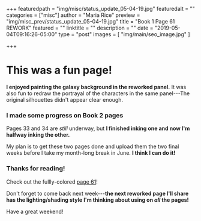 +++
featuredpath = "img/misc/status_update_05-04-19.jpg"
featuredalt = ""
categories = ["misc"]
author = "Maria Rice"
preview = "img/misc_prev/status_update_05-04-19.jpg"
title = "Book 1 Page 61 REWORK"
featured = ""
linktitle = ""
description = ""
date = "2019-05-04T09:16:26-05:00"
type = "post"
images = [ "img/main/seo_image.jpg" ]

+++

# This was a fun page!

**I enjoyed painting the galaxy background in the reworked panel.**
It was also fun to redraw the portrayal of the characters in the same panel---The original silhouettes didn't appear clear enough. 

### I made some progress on Book 2 pages

Pages 33 and 34 are _still_ underway, but **I finished inking one and now I'm halfway inking the other.** 

My plan is to get these two pages done and upload them the two final weeks before I take my month-long break in June. 
**I think I can do it!** 

### Thanks for reading! 

Check out the fullly-colored [page 61](https://mcrice123.github.io/morphic/blog/book-1-page-61/)! 

Don't forget to come back next week---**the next reworked page I'll share has the lighting/shading style I'm thinking about using on _all_ the pages!** 

Have a great weekend!
